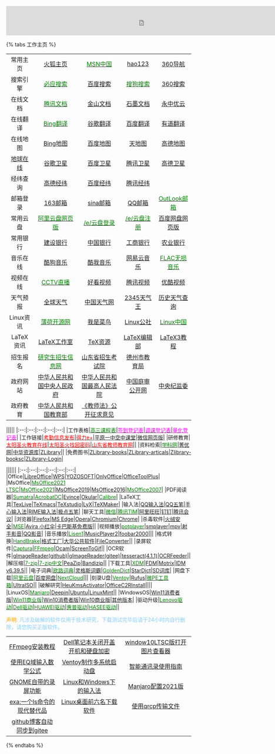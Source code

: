 

<iframe width="750" scrolling="no" height="80" frameborder="0" allowtransparency="true" src="https://i.tianqi.com?c=code&id=37&icon=1&site=16"></iframe>

{% tabs 工作主页 %}

<!-- tab 导航网址 -->
||||||
|:--:|:--:|:--:|:--:|:--:|
|常用主页|[火狐主页](http://home.firefoxchina.cn/)|[<font color="Green">MSN中国</font>](https://www.msn.cn/zh-cn)|[hao123](https://www.hao123.com/)|[360导航](https://hao.360.com/)|
|搜索引擎|[<font color="Green">必应搜索</font>](https://cn.bing.com/?FORM=BEHPTB)|[百度搜索](https://www.baidu.com/)|[<font color="Green">搜狗搜索</font>](https://www.sogou.com/)|[360搜索](https://www.so.com/)|
|在线文档|[<font color="Green">腾讯文档</font>](https://docs.qq.com/desktop/?_t=1634808185985)|[金山文档](https://account.wps.cn/?qrcode=kdocs&logo=kdocs&from=web_kdocs_login&cb=https%3A%2F%2Faccount.wps.cn%2Fapi%2Fv3%2Fsession%2Fcorrelate%2Fredirect%3Ft%3D1634808230027%26appid%3D375024576%26cb%3Dhttps%253A%252F%252Fwww.kdocs.cn%252FsingleSign4CST%253Fcb%253Dhttps%25253A%25252F%25252Fwww.kdocs.cn%25252Flatest%25253Ffrom%25253Ddocs)|[石墨文档](https://shimo.im/loginByPassword?from=home)|[永中优云](https://auth.yozocloud.cn/account/signin.html?success=https://www.yozocloud.cn/index.html)|
|在线翻译|[<font color="Green">Bing翻译</font>](https://cn.bing.com/translator/)|[谷歌翻译](https://translate.google.cn/)|[百度翻译](https://fanyi.baidu.com/#zh/en/)|[有道翻译](https://fanyi.youdao.com/?keyfrom=fanyi.logo)|
|在线地图|[Bing地图](https://cn.bing.com/maps?FORM=Z9LH2)|[百度地图](https://map.baidu.com/@12964723,4440118,13z)|[天地图](https://zhfw.tianditu.gov.cn/)|[高德地图](https://www.amap.com/)|
|[地球在线](https://www.earthol.com/)|[谷歌卫星](https://www.earthol.com/g/)|[百度卫星](https://www.earthol.com/bd/)|[腾讯卫星](https://www.earthol.com/tx/)|[高德卫星](https://www.earthol.com/gd/)|
|经纬查询|[高德经纬](https://lbs.amap.com/tools/picker)|[百度经纬](https://api.map.baidu.com/lbsapi/getpoint/index.html?qq-pf-to=pcqq.discussion)|[腾讯经纬](https://lbs.qq.com/getPoint/)||
|邮箱登录|[163邮箱](https://mail.163.com/)|[sina邮箱](https://mail.sina.com.cn/)|[QQ邮箱](https://mail.qq.com/)|[<font color="Green">OutLook邮箱</font>](https://outlook.live.com/owa/)|
|常用云盘|[<font color="Green">阿里云盘网页版</font>](https://www.aliyundrive.com/sign/in)|[<font color="Green">/e/云盘登录</font>](https://ecloud.global/login)|[<font color="Green">/e/云盘注册</font>](https://e.foundation/e-email-invite/)|[百度网盘网页版](https://pan.baidu.com/)|
|常用银行|[建设银行](http://www.ccb.com/cn/home/indexv3.html)|[中国银行](https://www.boc.cn/)|[工商银行](http://www.icbc.com.cn/icbc/)|[农业银行](http://www.abchina.com/cn/)|
|音乐在线|[酷狗音乐](http://www.kugou.com/)|[酷我音乐](http://www.kuwo.cn/)|[网易云音乐](https://music.163.com/)|[<font color="Green">FLAC无损音乐</font>](http://www.51ape.com/)|
|视频在线|[<font color="Green">CCTV直播</font>](https://tv.cctv.com/live/)|[好看视频](https://haokan.baidu.com/)|[腾讯视频](https://v.qq.com/)|[优酷视频](https://www.youku.com/)|
|天气预报|[全球天气](https://www.tianqi.com/plugin/)|[中国天气网](http://www.weather.com.cn/)|[2345天气王](http://tianqi.2345.com/plugin/setting.htm?style=classicSmall3day)|[历史天气查询](https://lishi.tianqi.com/)|
|Linux资讯|[<font color="Green">薄荷开源网</font>](http://www.mintos.org/)|[我是菜鸟](https://imcn.me/)|[Linux公社](https://www.linuxidc.com/)|[<font color="Green">Linux中国</font>](https://linux.cn/)|
|LaTeX资讯|[LaTeX工作室](https://www.latexstudio.net/)|[TeX资源](https://www.latexstudio.net/category/21/106.html)|[LaTeX编辑部](https://www.latexstudio.net/hulatex/index.htm)|[LaTeX3教程](https://zhuanlan.zhihu.com/p/92851140)|
|招生报名|[<font color="Green">研究生招生信息网</font>](https://yz.chsi.com.cn/)|[山东省招生考试院](https://www.sdzk.cn/)|[德州市教育局](http://dzedu.dezhou.gov.cn/)||
|政府网站|[中华人民共和国中央人民政府](https://www.gov.cn/)|[中华人民共和国最高人民法院](http://www.court.gov.cn/)|[中国庭审公开网](http://tingshen.court.gov.cn/)|[中央纪监委](https://www.ccdi.gov.cn/)|
|政府教育|[中华人民共和国教育部](http://www.moe.gov.cn/)|[《教师法》公开征求意见](http://www.moe.gov.cn/jyb_xwfb/s248/202111/t20211129_583188.html)|||

<!-- endtab -->

<!-- tab 工作网址 -->
|||||
|:--:|:--:|:--:|:--:|:--:|
|工作表格|[<font color="green">高三课程表</font>](https://docs.qq.com/sheet/DWkt2c2pyekNneEpo)|[<font color="Magenta">签到登记表</font>](https://docs.qq.com/sheet/DWmd6ZHN0bUpVWVh4?tab=BB08J2)|[<font color="Magenta">调课登记表</font>](https://docs.qq.com/sheet/DWk9ISUJFQmNIaWNF)|[<font color="Magenta">量化登记表</font>](https://docs.qq.com/sheet/DWmtaR3JXVG9zem9z)|
|工作链接|[<font color="red">考勤信息发布</font>](https://pyyz.gitee.io/schoolwork)|[<font color="red">得力e+</font>](http://web.delicloud.com/login)|[平原一中空中课堂](https://pyyz.xx.cn/)|[微信网页版](https://wx.qq.com/)|
|研修教育|[<font color="red">太阳圣火教育在线</font>](https://www.bjtysh.com/index.action)|[<font color="red">太阳圣火找回密码</font>](https://www.bjtysh.com/user/findpwd.action "")|[<font color="red">山东省教师教育网</font>](https://id.qlteacher.com/login)||
|资料检索|[<font color="Green">学科网</font>](https://www.zxxk.com/)|[菁优网](https://www.jyeoo.com/)|[中华资源库](https://www.zqy.com/)|[ZLibrary](https://singlelogin.org/)||
|免费图书|[ZLibrary-books](https://zh.ng1lib.org/)|[ZLibrary-articals](https://zh.art1lib.com/)|[Zlibrary-booksc](https://booksc.xyz)|[ZLibrary-Login](https://zh.singlelogin.app/?from=art1lib.com)|
<!-- endtab -->

<!-- tab 软件推荐 -->
||||||
|:--:|:--:|:--:|:--:|:--:|:--:|
|Office|[LibreOffice](https://www.libreoffice.org)|[WPS](https://platform.wps.cn)|[YOZOSOFT](https://www.yozosoft.com/)|[OnlyOffice](https://www.onlyoffice.com/zh/)|[OfficeToolPlus](https://otp.landian.vip/zh-cn/)|
|MsOffice|[<font color="Green">MsOffice2021 LTSC</font>](http://www.uzzf.com/soft/705523.html)|[<font color="Green">MsOffice2021</font>](http://www.uzzf.com/soft/684693.html)|[MsOffice2019](http://www.downcc.com/soft/369740.html)|[MsOffice2016](http://www.downcc.com/soft/290076.html)|[<font color="Green">MsOffice2007</font>](http://www.downcc.com/soft/4043.html)|
|PDF阅读器|[<font color="Green">Sumatra</font>](https://www.sumatrapdfreader.org/download-free-pdf-viewer)|[<font color="Green">AcrobatDC</font>](https://get.adobe.com/cn/reader/otherversions/)|[Evince](https://evince.en.softonic.com/)|[Okular](https://okular.kde.org/)|[<font color="Green">Calibre</font>](https://calibre-ebook.com/)|
|LaTeX工具|[TexLive](https://mirrors.ustc.edu.cn/CTAN/systems/texlive/Images/)|[TeXmacs](https://www.texmacs.org/tmweb/home/welcome.en.html)|[TeXstudio](http://texstudio.sourceforge.net/)|[LyX](https://www.lyx.org/)|[TeXMaker](https://www.xm1math.net/texmaker/)|
|输入法|[QQ输入法](http://qq.pinyin.cn)|[QQ五笔](http://qq.pinyin.cn/wubi/)|[手心输入法](http://www.xinshuru.com/index_mob.html)|[RIME输入法](https://rime.im/)|[极点五笔](http://www.freewb.org/)|
|聊天工具|[<font color="Green">微信</font>](https://weixin.qq.com)|[<font color="Green">腾讯TIM</font>](https://tim.qq.com)|[阿里旺旺](https://wangwang.taobao.com/)|[钉钉](https://www.dingtalk.com/)|[腾讯会议](https://meeting.tencent.com/activities/)|
|浏览器|[Firefox](https://www.firefox.com.cn)|[MS Edge](https://www.microsoftedgeinsider.com/zh-cn/download)|[Opera](https://www.opera.com/zh-cn)|[Chromium](https://github.com/henrypp/chromium/releases/)|[Chrome](https://www.google.cn/chrome/)|
|杀毒软件|[火绒安全](https://www.huorong.cn)|[<font color="Green">MSE</font>](https://www.microsoft.com/zh-cn/download/details.aspx?id=5201)|[Avira 小红伞](https://www.avira.com/zh-cn)|[卡巴斯基免费版](https://www.kaspersky.com.cn/free-antivirus)||
|视频播放|[<font color="Green">potplayer</font>](https://potplayer.en.softonic.com)|[smplayer](https://www.smplayer.info)|[mpv](https://mpv.io)|[射手影音](https://www.splayer.org/)|[QQ影音](https://player.qq.com)|
|音乐播放|[<font color="Green">Lisen1</font>](http://listen1.github.io/listen1)|[MusicPlayer2](https://github.com/zhongyang219/MusicPlayer2/releases)|[foobar2000](https://www.foobar2000.org/)|||
|格式转换|[<font color="Green">HandBrake</font>](https://handbrake.fr/)|[格式工厂](http://www.pcgeshi.com/)|[大华公共软件](https://support.dahuatech.com/tools/software)|[FileConverter](https://file-converter.org/)||
|录屏软件|[<font color="Green">Captura</font>](https://captura.updatestar.com/)|[<font color="Green">FFmpeg</font>](http://ffmpeg.org/)|[Ocam](https://ocam.en.softonic.com/)|[ScreenToGif](https://screen-to-gif.en.softonic.com/)||
|OCR软件|[gImageReader(github)](https://github.com/manisandro/gImageReader/releases)|[gImageReader(gitee)](https://gitee.com/mirrors/gImageReader)|[tesseract(4.1.1)](https://github.com/tesseract-ocr/tesseract/releases/tag/4.1.1)|[OCRFeeder](https://wiki.gnome.org/Apps/OCRFeeder)||
|解压缩|[<font color="Green">7-zip</font>](https://www.7-zip.org)|[<font color="Green">7-zip中文</font>](https://sparanoid.com/lab/7z)|[PeaZip](https://peazip.github.io/)|[Bandizip](https://www.bandizip.com/)||
|下载工具|[<font color="Green">XDM</font>](https://github.com/subhra74/xdm)|[FDM](https://www.freedownloadmanager.org/zh/download.htm)|[Motrix](https://motrix.app/)|[IDM v6.39.5](http://www.downcc.com/soft/121.html)||
|电子词典|[<font color="Green">欧路词典</font>](https://www.eudic.net/v4/en/app/eudic)|[灵格斯词霸](http://www.lingoes.cn)|[<font color="Green">GoldenDict</font>](http://goldendict.org/download.php)|[StarDict](https://stardict.en.softonic.com)|[SD词库](http://stardict.sourceforge.net)|
|网盘下载|[<font color="Green">阿里云盘</font>](https://www.aliyundrive.com/download?spm=5176.10695662.2096848240.1.23cf2f9bHKxoqh)|[百度网盘](https://pan.baidu.com/download)|[<font color="Green">NextCloud</font>](https://nextcloud.com/)|||
|刻录U盘|[<font color="Green">Ventoy</font>](https://www.ventoy.net/cn/download.html)|[Rufus](http://rufus.ie/zh/)|[<font color="Green">微PE工具箱</font>](http://www.wepe.com.cn/download.html)|[UltraISO](https://cn.ultraiso.net/)||
|破解研究|[HeuKmsActivator](https://github.com/zbezj/HEU_KMS_Activator/releases/)|[OfficeC2RInstall](http://www.aichunjing.com/soft/2018-11-04/441.html)||||
|LinuxOS|[<font color="Green">Manjaro</font>](https://manjaro.org/)|[Deepin](https://www.deepin.org/zh/)|[Ubuntu](https://ubuntu.com/download/desktop)|[LinuxMint](https://www.linuxmint.com/)||
|WindowsOS|[Win11消费者版](magnet:?xt=urn:btih:CF0A537944C001AD86B1CA058E8D877F5F022FC6&dn=zh-cn_windows_11_consumer_editions_x64_dvd_904f13e4.iso&xl=5517273088)|[<font color="Green">Win11商业版</font>](magnet:?xt=urn:btih:7D77AF4A99A4C5AEAB1D401755E473BA7EBD7B1C&dn=zh-cn_windows_11_business_editions_x64_dvd_f5f6bcbd.iso&xl=5413181440)|[Win10消费者版](magnet:?xt=urn:btih:D047A0781FFACE8846CA0D84B7C0F71F7045BA01&dn=zh-cn_windows_10_consumer_editions_version_21h1_updated_sep_2021_x64_dvd_991b822f.iso&xl=5823694848)|[Win10商业版](magnet:?xt=urn:btih:5C66F9BE1E46D0D4F7EC418D54C3A3FB03679D6D&dn=zh-cn_windows_10_business_editions_version_21h1_updated_sep_2021_x64_dvd_023d42d3.iso&xl=5709488128)|[其他版本](https://www.wepe.com.cn/download.html)|
|驱动升级|[<font color="Green">Lenovo驱动</font>](https://newsupport.lenovo.com.cn/driveDownloads_index.html)|[<font color="Green">Dell驱动</font>](https://www.dell.com/support/home/zh-cn?app=drivers)|[<font color="Green">HUAWEI驱动</font>](https://consumer.huawei.com/cn/support/driver-list/)|[<font color="Green">惠普驱动</font>](https://support.hp.com/cn-zh/drivers)|[<font color="Green">HASEE驱动</font>](http://www.hasee.com/chinese/drivers/drivers/index.php/download/index/model.html?id=527)||

<label style="color:Orange">声明: </label><label style="color:LightSkyBlue">凡涉及破解的软件仅用于技术研究，下载测试完毕后请于24小时内自行删除，请您购买正版软件。</label>

<!-- endtab -->
<!-- tab 教程发布 -->
||||
|:--:|:--:|:--:|
|[FFmpeg安装教程](https://blog.csdn.net/chy466071353/article/details/54949221)|[Dell笔记本关闭开盖开机和硬盘加密](https://fengzhenhua.gitee.io/2021/09/18/Dell%E7%AC%94%E8%AE%B0%E6%9C%AC%E5%85%B3%E9%97%AD%E5%BC%80%E7%9B%96%E5%BC%80%E6%9C%BA%E5%92%8C%E7%A1%AC%E7%9B%98%E5%8A%A0%E5%AF%86/#more) |[window10LTSC版打开图片查看器](https://fengzhenhua.gitee.io/2021/09/18/window10LTSC%E7%89%88%E6%89%93%E5%BC%80%E5%9B%BE%E7%89%87%E6%9F%A5%E7%9C%8B%E5%99%A8/) |
|[使用EQ域输入数学公式](https://fengzhenhua.gitee.io/2021/07/12/%E4%BD%BF%E7%94%A8EQ%E5%9F%9F%E8%BE%93%E5%85%A5%E6%95%B0%E5%AD%A6%E5%85%AC%E5%BC%8F/)|[Ventoy制作多系统启动盘](https://fengzhenhua.gitee.io/2021/07/10/Ventoy%E5%88%B6%E4%BD%9C%E5%A4%9A%E7%B3%BB%E7%BB%9F%E5%90%AF%E5%8A%A8%E7%9B%98/)|[智能通讯录使用指南](https://fengzhenhua.gitee.io/2021/06/21/%E6%99%BA%E8%83%BD%E9%80%9A%E8%AE%AF%E5%BD%95%E4%BD%BF%E7%94%A8%E6%8C%87%E5%8D%97/)|
|[GNOME自带的录屏功能](https://fengzhenhua-vip.github.io/2021/10/14/GNOME%E8%87%AA%E5%B8%A6%E7%9A%84%E5%BD%95%E5%B1%8F%E5%8A%9F%E8%83%BD/)|[Linux和Windows下的输入法](https://fengzhenhua-vip.github.io/2021/10/19/Linux%E5%92%8CWindows%E4%B8%8B%E7%9A%84%E8%BE%93%E5%85%A5%E6%B3%95/)|[Manjaro配置2021版](https://fengzhenhua-vip.github.io/2021/10/25/Manjaro%E9%85%8D%E7%BD%AE2021%E7%89%88/)|
|[exa:一个ls命令的现代替代品](https://linux.cn/article-13972-1.html)|[Linux桌面前六名下载软件](https://itsfoss.com/4-best-download-managers-for-linux/)|[使用qrcp传输文件](https://linux.cn/article-13999-1.html)|
|[github博客自动同步到gitee](https://blog.csdn.net/outman_1921/article/details/115454572)|||

<!-- endtab -->

{% endtabs %}
